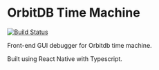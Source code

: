# OrbitDB Time Machine

[![Build Status](https://travis-ci.com/justincqz/orbit-db-time-machine.svg?branch=master)](https://travis-ci.com/justincqz/orbit-db-time-machine)

Front-end GUI debugger for Orbitdb time machine.

Built using React Native with Typescript.
